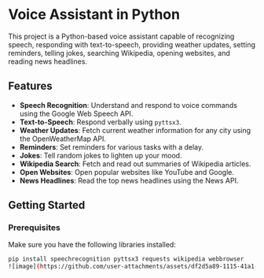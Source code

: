 # Voice Assistant in Python

This project is a Python-based voice assistant capable of recognizing speech, responding with text-to-speech, providing weather updates, setting reminders, telling jokes, searching Wikipedia, opening websites, and reading news headlines.

## Features

- **Speech Recognition**: Understand and respond to voice commands using the Google Web Speech API.
- **Text-to-Speech**: Respond verbally using `pyttsx3`.
- **Weather Updates**: Fetch current weather information for any city using the OpenWeatherMap API.
- **Reminders**: Set reminders for various tasks with a delay.
- **Jokes**: Tell random jokes to lighten up your mood.
- **Wikipedia Search**: Fetch and read out summaries of Wikipedia articles.
- **Open Websites**: Open popular websites like YouTube and Google.
- **News Headlines**: Read the top news headlines using the News API.

## Getting Started

### Prerequisites

Make sure you have the following libraries installed:

```sh
pip install speechrecognition pyttsx3 requests wikipedia webbrowser
![image](https://github.com/user-attachments/assets/df2d5a89-1115-41a1-88cb-8d672806e40a)
